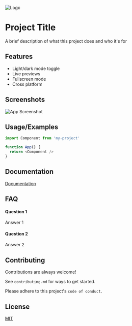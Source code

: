 
![Logo](https://dev-to-uploads.s3.amazonaws.com/uploads/articles/th5xamgrr6se0x5ro4g6.png)


# Project Title

A brief description of what this project does and who it's for


## Features

- Light/dark mode toggle
- Live previews
- Fullscreen mode
- Cross platform


## Screenshots

![App Screenshot](https://via.placeholder.com/468x300?text=App+Screenshot+Here)


## Usage/Examples

```javascript
import Component from 'my-project'

function App() {
  return <Component />
}
```


## Documentation

[Documentation](https://linktodocumentation)


## FAQ

#### Question 1

Answer 1

#### Question 2

Answer 2


## Contributing

Contributions are always welcome!

See `contributing.md` for ways to get started.

Please adhere to this project's `code of conduct`.



## License

[MIT](https://choosealicense.com/licenses/mit/)

